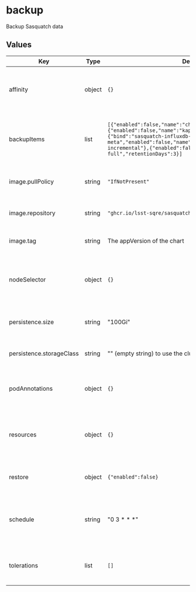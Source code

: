 # backup

Backup Sasquatch data

## Values

| Key | Type | Default | Description |
|-----|------|---------|-------------|
| affinity | object | `{}` | Affinity rules for the backups deployment pod |
| backupItems | list | `[{"enabled":false,"name":"chronograf","retentionDays":7},{"enabled":false,"name":"kapacitor","retentionDays":7},{"bind":"sasquatch-influxdb-enterprise-active-meta","enabled":false,"name":"influxdb-enterprise-incremental"},{"enabled":false,"name":"influxdb-oss-full","retentionDays":3}]` | List of items to backup using the sasquatch backup script |
| image.pullPolicy | string | `"IfNotPresent"` | Pull policy for the backups image |
| image.repository | string | `"ghcr.io/lsst-sqre/sasquatch"` | Image to use in the backups deployment |
| image.tag | string | The appVersion of the chart | Tag of image to use |
| nodeSelector | object | `{}` | Node selection rules for the backups deployment pod |
| persistence.size | string | "100Gi" | Size of the data store to request, if enabled |
| persistence.storageClass | string | "" (empty string) to use the cluster default storage class | Storage class to use for the backups |
| podAnnotations | object | `{}` | Annotations for the backups deployment pod |
| resources | object | `{}` | Resource limits and requests for the backups deployment pod |
| restore | object | `{"enabled":false}` | Whether to enable the restore deployment |
| schedule | string | "0 3 * * *" | Schedule for executing the sasquatch backup script |
| tolerations | list | `[]` | Tolerations for the backups deployment pod |
